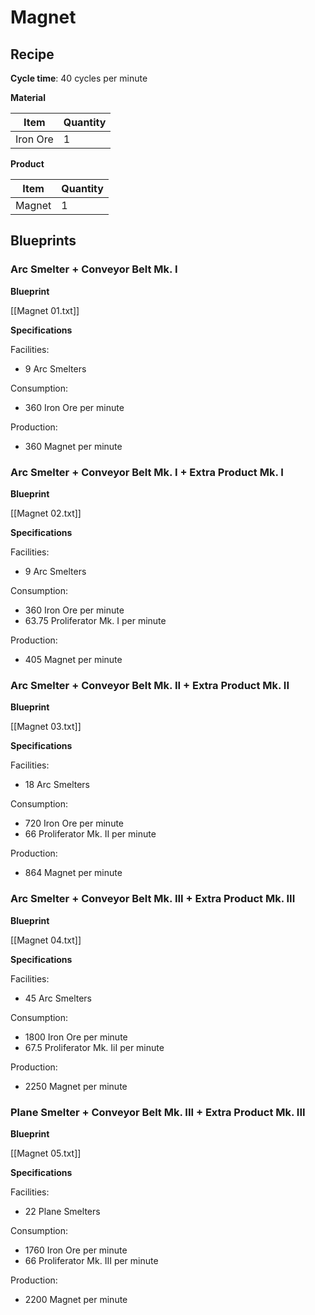 # Magnet

## Recipe

**Cycle time**: 40 cycles per minute

**Material**

| Item     | Quantity |
| -------- | -------- |
| Iron Ore | 1        |

**Product**

| Item   | Quantity |
| ------ | -------- |
| Magnet | 1        |

## Blueprints

### Arc Smelter + Conveyor Belt Mk. I

**Blueprint**

[[Magnet 01.txt]]

**Specifications**

Facilities:
- 9 Arc Smelters

Consumption:
- 360 Iron Ore per minute

Production:
- 360 Magnet per minute

### Arc Smelter + Conveyor Belt Mk. I + Extra Product Mk. I

**Blueprint**

[[Magnet 02.txt]]

**Specifications**

Facilities:
- 9 Arc Smelters

Consumption:
- 360 Iron Ore per minute
- 63.75 Proliferator Mk. I per minute

Production:
- 405 Magnet per minute

### Arc Smelter + Conveyor Belt Mk. II + Extra Product Mk. II

**Blueprint**

[[Magnet 03.txt]]

**Specifications**

Facilities:
- 18 Arc Smelters

Consumption:
- 720 Iron Ore per minute
- 66 Proliferator Mk. II per minute

Production:
- 864 Magnet per minute

### Arc Smelter + Conveyor Belt Mk. III + Extra Product Mk. III

**Blueprint**

[[Magnet 04.txt]]

**Specifications**

Facilities:
- 45 Arc Smelters

Consumption:
- 1800 Iron Ore per minute
- 67.5 Proliferator Mk. IiI per minute

Production:
- 2250 Magnet per minute

### Plane Smelter + Conveyor Belt Mk. III + Extra Product Mk. III

**Blueprint**

[[Magnet 05.txt]]

**Specifications**

Facilities:
- 22 Plane Smelters

Consumption:
- 1760 Iron Ore per minute
- 66 Proliferator Mk. III per minute

Production:
- 2200 Magnet per minute

